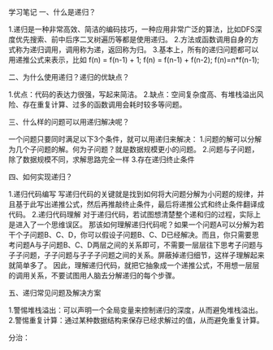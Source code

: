 学习笔记
一、什么是递归？

1.递归是一种非常高效、简洁的编码技巧，一种应用非常广泛的算法，比如DFS深度优先搜索、前中后序二叉树遍历等都是使用递归。
2.方法或函数调用自身的方式称为递归调用，调用称为递，返回称为归。
3.基本上，所有的递归问题都可以用递推公式来表示，比如
f(n) = f(n-1) + 1;
f(n) = f(n-1) + f(n-2);
f(n)=n*f(n-1);

二、为什么使用递归？递归的优缺点？

1.优点：代码的表达力很强，写起来简洁。
2.缺点：空间复杂度高、有堆栈溢出风险、存在重复计算、过多的函数调用会耗时较多等问题。

三、什么样的问题可以用递归解决呢？

一个问题只要同时满足以下3个条件，就可以用递归来解决：
1.问题的解可以分解为几个子问题的解。何为子问题？就是数据规模更小的问题。
2.问题与子问题，除了数据规模不同，求解思路完全一样
3.存在递归终止条件

四、如何实现递归？

1.递归代码编写
写递归代码的关键就是找到如何将大问题分解为小问题的规律，并且基于此写出递推公式，然后再推敲终止条件，最后将递推公式和终止条件翻译成代码。
2.递归代码理解
对于递归代码，若试图想清楚整个递和归的过程，实际上是进入了一个思维误区。
那该如何理解递归代码呢？如果一个问题A可以分解为若干个子问题B、C、D，你可以假设子问题B、C、D已经解决。而且，你只需要思考问题A与子问题B、C、D两层之间的关系即可，不需要一层层往下思考子问题与子子问题，子子问题与子子子问题之间的关系。屏蔽掉递归细节，这样子理解起来就简单多了。
因此，理解递归代码，就把它抽象成一个递推公式，不用想一层层的调用关系，不要试图用人脑去分解递归的每个步骤。

五、递归常见问题及解决方案

1.警惕堆栈溢出：可以声明一个全局变量来控制递归的深度，从而避免堆栈溢出。
2.警惕重复计算：通过某种数据结构来保存已经求解过的值，从而避免重复计算。

分治：